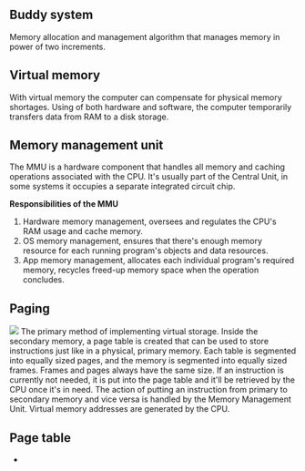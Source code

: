 ## Buddy system
Memory allocation and management algorithm that manages memory in power of two increments.

## Virtual memory
With virtual memory the computer can compensate for physical memory shortages. Using of both hardware and software, the computer temporarily transfers data from RAM to a disk storage.

## Memory management unit
The MMU is a hardware component that handles all memory and caching operations associated with the CPU. It's usually part of the Central Unit, in some systems it occupies a separate integrated circuit chip.

**Responsibilities of the MMU**
1. Hardware memory management, oversees and regulates the CPU's RAM usage and cache memory.
2. OS memory management, ensures that there's enough memory resource for each running program's objects and data resources.
3. App memory management, allocates each individual program's required memory, recycles freed-up memory space when the operation concludes.

## Paging
![](Pasted%20image%2020220622173031.png)
The primary method of implementing virtual storage.
Inside the secondary memory, a page table is created that can be used to store instructions just like in a physical, primary memory. Each table is segmented into equally sized pages, and the memory is segmented into equally sized frames. Frames and pages always have the same size. If an instruction is currently not needed, it is put into the page table and it'll be retrieved by the CPU once it's in need. The action of putting an instruction from primary to secondary memory and vice versa is handled by the Memory Management Unit. Virtual memory addresses are generated by the CPU.
## Page table
-
